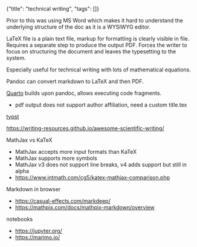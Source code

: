 {"title": "technical writing", "tags": []}

Prior to this was using MS Word which makes it hard to understand the
underlying structure of the doc as it is a WYSIWYG editor.

LaTeX file is a plain text file, markup for formatting is clearly visible in
file. Requires a separate step to produce the output PDF. Forces the writer to
focus on structuring the document and leaves the typesetting to the system.

Especially useful for technical writing with lots of mathematical equations.

Pandoc can convert markdown to LaTeX and then PDF.

[Quarto](https://quarto.org/) builds upon pandoc, allows executing code fragments.
* pdf output does not support author affiliation, need a custom title.tex

[typst](https://typst.app/)

https://writing-resources.github.io/awesome-scientific-writing/

MathJax vs KaTeX
* MathJax accepts more input formats than KaTeX
* MathJax supports more symbols
* MathJax v3 does not support line breaks, v4 adds support but still in alpha
* https://www.intmath.com/cg5/katex-mathjax-comparison.php

Markdown in browser
* https://casual-effects.com/markdeep/
* https://mathpix.com/docs/mathpix-markdown/overview

notebooks
* https://jupyter.org/
* https://marimo.io/

